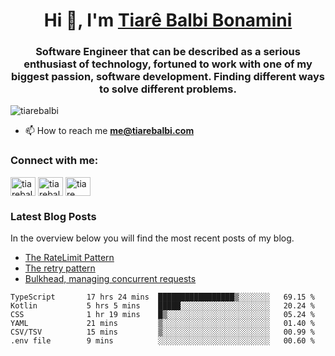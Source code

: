 

<h1 align="center">Hi 👋, I'm <a href="https://tiarebalbi.com?utm_source=github&utm_medium=profile&utm_campaign=github_profile">Tiarê Balbi Bonamini</a></h1>

<h3 align="center">Software Engineer that can be described as a serious enthusiast of technology, fortuned to work with one of my biggest passion, software development. Finding different ways to solve different problems.</h3>

<p align="left"> <img src="https://komarev.com/ghpvc/?username=tiarebalbi" alt="tiarebalbi" /> </p>

- 📫 How to reach me **me@tiarebalbi.com**

<p align="left">
<h3 align="left">Connect with me:</h3>
<a href="https://twitter.com/tiarebalbi" target="blank"><img align="center" src="https://cdn.jsdelivr.net/npm/simple-icons@3.0.1/icons/twitter.svg" alt="tiarebalbi" height="30" width="40" /></a>
<a href="https://instagram.com/tiarebalbi" target="blank"><img align="center" src="https://cdn.jsdelivr.net/npm/simple-icons@3.0.1/icons/instagram.svg" alt="tiarebalbi" height="30" width="40" /></a>
<a href="https://www.codechef.com/users/tiare balbi bonamini" target="blank"><img align="center" src="https://cdn.jsdelivr.net/npm/simple-icons@3.1.0/icons/codechef.svg" alt="tiare balbi bonamini" height="30" width="40" /></a>
</p>

### Latest Blog Posts

In the overview below you will find the most recent posts of my blog.

* [The RateLimit Pattern](https://tiarebalbi.com/article/week-4-the-rate-limit-pattern?utm_source=github&utm_medium=profile&utm_campaign=github_profile)
* [The retry pattern](https://tiarebalbi.com/article/week-3-the-retry-pattern?utm_source=github&utm_medium=profile&utm_campaign=github_profile)
* [Bulkhead, managing concurrent requests](https://tiarebalbi.com/article/week-2-bulkhead-managing-concurrent-requests?utm_source=github&utm_medium=profile&utm_campaign=github_profile)

<!--START_SECTION:waka-->

```text
TypeScript       17 hrs 24 mins  █████████████████▒░░░░░░░   69.15 %
Kotlin           5 hrs 5 mins    █████░░░░░░░░░░░░░░░░░░░░   20.24 %
CSS              1 hr 19 mins    █▒░░░░░░░░░░░░░░░░░░░░░░░   05.24 %
YAML             21 mins         ▒░░░░░░░░░░░░░░░░░░░░░░░░   01.40 %
CSV/TSV          15 mins         ▒░░░░░░░░░░░░░░░░░░░░░░░░   00.99 %
.env file        9 mins          ░░░░░░░░░░░░░░░░░░░░░░░░░   00.60 %
```

<!--END_SECTION:waka-->
